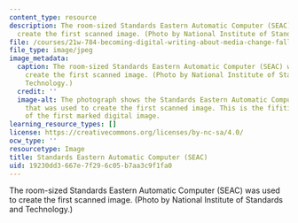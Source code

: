 ```yaml
---
content_type: resource
description: The room-sized Standards Eastern Automatic Computer (SEAC) was used to
  create the first scanned image. (Photo by National Institute of Standards and Technology.)
file: /courses/21w-784-becoming-digital-writing-about-media-change-fall-2009/19230dd3667e7f296c05b7aa3c9f1fa0_21w-784f09-th.jpg
file_type: image/jpeg
image_metadata:
  caption: The room-sized Standards Eastern Automatic Computer (SEAC) was used to
    create the first scanned image. (Photo by National Institute of Standards and
    Technology.)
  credit: ''
  image-alt: The photograph shows the Standards Eastern Automatic Computer (SEAC)
    that was used to create the first scanned image. This is the fifitieth anniversary
    of the first marked digital image.
learning_resource_types: []
license: https://creativecommons.org/licenses/by-nc-sa/4.0/
ocw_type: ''
resourcetype: Image
title: Standards Eastern Automatic Computer (SEAC)
uid: 19230dd3-667e-7f29-6c05-b7aa3c9f1fa0
---
```

The room-sized Standards Eastern Automatic Computer (SEAC) was used to create the first scanned image. (Photo by National Institute of Standards and Technology.)